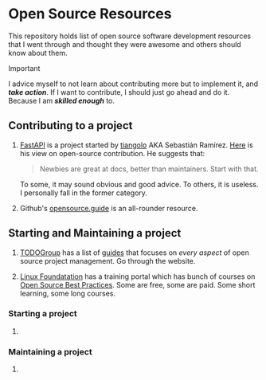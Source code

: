 # Open Source Resources

This repository holds list of open source software development resources that I went through and thought they were awesome and others should know about them.

> [!IMPORTANT]
> I advice myself to not learn about contributing more but
> to implement it, and ***take action***. If I want to
> contribute, I should just go ahead and do it.
> Because I am ***skilled enough*** to.

## Contributing to a project

1. [FastAPI](https://github.com/fastapi/fastapi) is a project started by [tiangolo](https://tiangolo.com/) AKA Sebastián Ramírez.
   [Here](https://github.com/tiangolo/blog-posts/tree/master/how-to-start-contributing-to-open-source) is his view on open-source contribution. He suggests that:

   > Newbies are great at docs, better than maintainers. Start with that.

   To some, it may sound obvious and good advice. To others, it is useless. I personally fall in the former category.

2. Github's [opensource.guide](https://opensource.guide) is an all-rounder resource.


## Starting and Maintaining a project

1. [TODOGroup](https://todogroup.org/) has a list of [guides](https://todogroup.org/resources/guides/) that focuses on *every aspect* of open source project management.
Go through the website.

2. [Linux Foundatation](https://www.linuxfoundation.org/) has a training portal which has bunch of courses on [Open Source Best Practices](https://trainingportal.linuxfoundation.org/learn/dashboard?labels=%5B%22Areas%20of%20Interest%22%5D&values=%5B%22Open%20Source%20Best%20Practice%22%5D).
Some are free, some are paid.
Some short learning, some long courses.

### Starting a project

1. 

### Maintaining a project

1. 